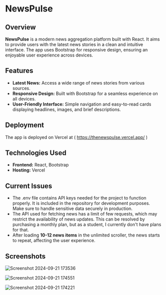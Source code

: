 # NewsPulse

## Overview
**NewsPulse** is a modern news aggregation platform built with React. It aims to provide users with the latest news stories in a clean and intuitive interface. The app uses Bootstrap for responsive design, ensuring an enjoyable user experience across devices.

## Features
- **Latest News:** Access a wide range of news stories from various sources.
- **Responsive Design:** Built with Bootstrap for a seamless experience on all devices.
- **User-Friendly Interface:** Simple navigation and easy-to-read cards displaying headlines, images, and brief descriptions.

## Deployment
The app is deployed on Vercel at ( https://thenewspulse.vercel.app/ )

## Technologies Used
- **Frontend:** React, Bootstrap
- **Hosting:** Vercel

## Current Issues
- The .env file contains API keys needed for the project to function properly. It is included in the repository for development purposes. Make sure to handle sensitive data securely in production.
- The API used for fetching news has a limit of few requests, which may restrict the availability of news updates. This can be resolved by purchasing a monthly plan, but as a student, I currently don't have plans for that.
- After loading **10-12 news items** in the unlimited scroller, the news starts to repeat, affecting the user experience.

## Screenshots
![Screenshot 2024-09-21 173536](https://github.com/user-attachments/assets/f62b9405-2c67-4468-b96c-a6228c5d98d2)

![Screenshot 2024-09-21 174551](https://github.com/user-attachments/assets/0abc6fd0-d140-4829-9424-dd13b475a698)

![Screenshot 2024-09-21 174221](https://github.com/user-attachments/assets/e0f6065f-ad58-44a2-a150-cf5142bb46cf)


